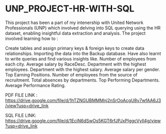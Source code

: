 # UNP_PROJECT-HR-WITH-SQL
This project has been a part of my intenership with United Network Professionals (UNP) which involved delving into SQL querying using the HR dataset, enabling insightful data extraction and analysis. The project involved learning how to :

Create tables and assign primary keys & foreign keys to create data relationships.
Importing the data into the Backup database. Have also learnt to write queries and find various insights like.
Number of employees from each city.
Average salary by RaceDesc.
Department with the highest employees.
Department with the highest salary.
Average salary per gender.
Top Earning Positions.
Number of employees from the source of recruitment.
Total absences by departments.
Top Performing Departments.
Average Performance Rating.


PDF FILE LINK : https://drive.google.com/file/d/1hTZNGUBMMMnj2nSrOoAcgU8y7wfAA6J3/view?usp=drive_link

SQL FILE LINK: https://drive.google.com/file/d/1EciN6dSwOs5KGT6rfJPJxPlggcVyIl4g/view?usp=drive_link
